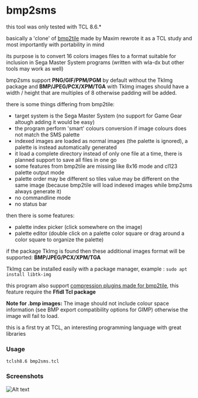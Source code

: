 # bmp2sms

this tool was only tested with TCL 8.6.*

basically a 'clone' of [bmp2tile](http://www.smspower.org/maxim/Software/BMP2Tile) made by Maxim
rewrote it as a TCL study and most importantly with portability in mind

its purpose is to convert 16 colors images files to a format suitable for inclusion in Sega Master System programs (written with wla-dx but other tools may work as well)

bmp2sms support **PNG/GIF/PPM/PGM** by default without the TkImg package and **BMP/JPEG/PCX/XPM/TGA** with TkImg
images should have a width / height that are multiples of 8 otherwise padding will be added.

there is some things differing from bmp2tile:
 * target system is the Sega Master System (no support for Game Gear altough adding it would be easy)
 * the program perform 'smart' colours conversion if image colours does not match the SMS palette
 * indexed images are loaded as normal images (the palette is ignored), a palette is instead automatically generated
 * it load a complete directory instead of only one file at a time, there is planned support to save all files in one go
 * some features from bmp2tile are missing like 8x16 mode and cl123 palette output mode
 * palette order may be different so tiles value may be different on the same image (because bmp2tile will load indexed images while bmp2sms always generate it)
 * no commandline mode
 * no status bar

then there is some features:
 - palette index picker (click somewhere on the image)
 - palette editor (double click on a palette color square or drag around a color square to organize the palette)

if the package TkImg is found then these additional images format will be supported: **BMP/JPEG/PCX/XPM/TGA**

TkImg can be installed easily with a package manager, example : `sudo apt install libtk-img`

this program also support [compression plugins made for bmp2tile](https://github.com/maxim-zhao/bmp2tile-compressors), this feature require the **Ffidl Tcl package**

**Note for .bmp images:** The image should not include colour space information (see BMP export compatibility options for GIMP) otherwise the image will fail to load.

this is a first try at TCL, an interesting programming language with great libraries

### Usage ###

`tclsh8.6 bmp2sms.tcl`

### Screenshots ###

![Alt text](https://www.onirom.fr/assets/thumb/bmp2sms.png "bmp2sms")


